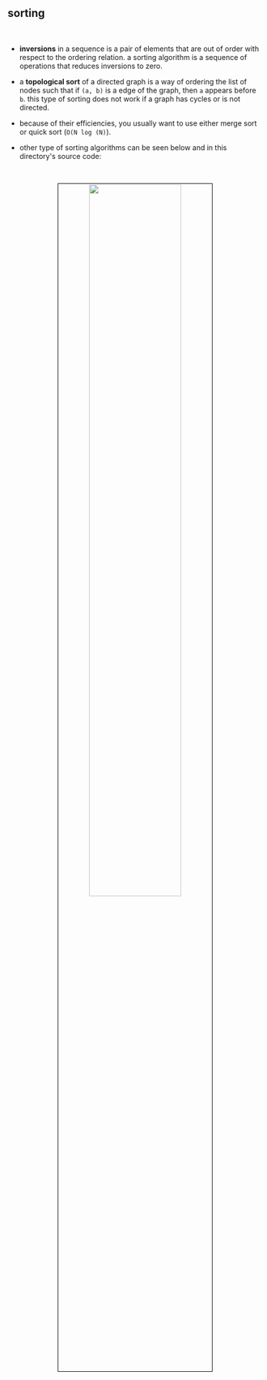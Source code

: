 ## sorting 

<br>

* **inversions** in a sequence is a pair of elements that are out of order with respect to the ordering relation. a sorting algorithm is a sequence of operations that reduces inversions to zero.
  
* a **topological sort** of a directed graph is a way of ordering the list of nodes such that if `(a, b)` is a edge of the graph, then `a` appears before `b`. this type of sorting does not work if a graph has cycles or is not directed.

* because of their efficiencies, you usually want to use either merge sort or quick sort (`O(N log (N)`).

* other type of sorting algorithms can be seen below and in this directory's source code:

<br>


<p align="center">
<img src="https://github.com/go-outside-labs/master-algorithms-py/assets/138340846/54ab4d2c-a8b7-4e5c-9e98-5d7d2e627007" width="60%" align="center" style="padding:1px;border:1px solid black;">
</p>


